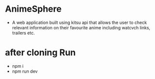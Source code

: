 # AnimeSphere

- A web application built using kitsu api that allows the user to check relevant information on their favourite anime including watcvch links, trailers etc.

# after cloning Run

- npm i
- npm run dev